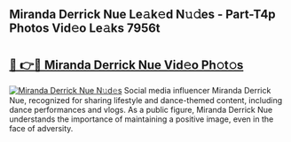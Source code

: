## Miranda Derrick Nue Le𝚊k𝚎d N𝚞𝚍es - Part-T4p Photos Vid𝚎o Le𝚊ks 7956t

# <h2><a href="http://fb8rvk.evod.top/?m=Miranda+Derrick+Nue">🔗 👉🔴 Miranda Derrick Nue Vid𝚎o Ph𝚘t𝚘s</a></h2>

[![Miranda Derrick Nue N𝚞d𝚎s](https://i.imgur.com/8V9OHl7.gif)](http://fb8rvk.evod.top/?m=Miranda+Derrick+Nue)
Social media influencer Miranda Derrick Nue, recognized for sharing lifestyle and dance-themed content, including dance performances and vlogs. As a public figure, Miranda Derrick Nue understands the importance of maintaining a positive image, even in the face of adversity. 
